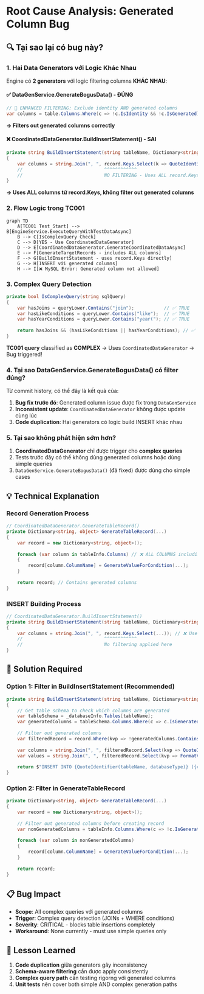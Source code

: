 # Root Cause Analysis: Generated Column Bug

## 🔍 Tại sao lại có bug này?

### 1. **Hai Data Generators với Logic Khác Nhau**

Engine có **2 generators** với logic filtering columns **KHÁC NHAU**:

#### ✅ DataGenService.GenerateBogusData() - ĐÚNG
```csharp
// 🎯 ENHANCED FILTERING: Exclude identity AND generated columns
var columns = table.Columns.Where(c => !c.IsIdentity && !c.IsGenerated).ToList();
```
**→ Filters out generated columns correctly**

#### ❌ CoordinatedDataGenerator.BuildInsertStatement() - SAI  
```csharp
private string BuildInsertStatement(string tableName, Dictionary<string, object> record, DatabaseType databaseType)
{
    var columns = string.Join(", ", record.Keys.Select(k => QuoteIdentifier(k, databaseType)));
    //                              ^^^^^^^^^^^^
    //                              NO FILTERING - Uses ALL record.Keys
}
```
**→ Uses ALL columns từ record.Keys, không filter out generated columns**

### 2. **Flow Logic trong TC001**

```mermaid
graph TD
    A[TC001 Test Start] --> B[EngineService.ExecuteQueryWithTestDataAsync]
    B --> C[IsComplexQuery Check]
    C --> D[YES - Use CoordinatedDataGenerator]
    D --> E[CoordinatedDataGenerator.GenerateCoordinatedDataAsync]
    E --> F[GenerateTargetRecords - includes ALL columns]
    F --> G[BuildInsertStatement - uses record.Keys directly]
    G --> H[INSERT với generated columns]
    H --> I[❌ MySQL Error: Generated column not allowed]
```

### 3. **Complex Query Detection**
```csharp
private bool IsComplexQuery(string sqlQuery)
{
    var hasJoins = queryLower.Contains("join");           // ✅ TRUE
    var hasLikeConditions = queryLower.Contains("like");  // ✅ TRUE  
    var hasYearConditions = queryLower.Contains("year("); // ✅ TRUE
    
    return hasJoins && (hasLikeConditions || hasYearConditions); // ✅ TRUE
}
```

**TC001 query** classified as **COMPLEX** → Uses `CoordinatedDataGenerator` → Bug triggered!

### 4. **Tại sao DataGenService.GenerateBogusData() có filter đúng?**

Từ commit history, có thể đây là kết quả của:
1. **Bug fix trước đó**: Generated column issue được fix trong `DataGenService` 
2. **Inconsistent update**: `CoordinatedDataGenerator` không được update cùng lúc
3. **Code duplication**: Hai generators có logic build INSERT khác nhau

### 5. **Tại sao không phát hiện sớm hơn?**

1. **CoordinatedDataGenerator** chỉ được trigger cho **complex queries**
2. Tests trước đây có thể không dùng generated columns hoặc dùng simple queries
3. `DataGenService.GenerateBogusData()` (đã fixed) được dùng cho simple cases

## 💡 **Technical Explanation**

### Record Generation Process
```csharp
// CoordinatedDataGenerator.GenerateTableRecord()
private Dictionary<string, object> GenerateTableRecord(...)
{
    var record = new Dictionary<string, object>();
    
    foreach (var column in tableInfo.Columns) // ❌ ALL COLUMNS including generated
    {
        record[column.ColumnName] = GenerateValueForCondition(...);
    }
    
    return record; // Contains generated columns
}
```

### INSERT Building Process  
```csharp
// CoordinatedDataGenerator.BuildInsertStatement()
private string BuildInsertStatement(string tableName, Dictionary<string, object> record, ...)
{
    var columns = string.Join(", ", record.Keys.Select(...)); // ❌ Uses ALL Keys
    //                              ^^^^^^^^^^^^
    //                              No filtering applied here
}
```

## 🔧 **Solution Required**

### Option 1: Filter in BuildInsertStatement (Recommended)
```csharp
private string BuildInsertStatement(string tableName, Dictionary<string, object> record, DatabaseType databaseType)
{
    // Get table schema to check which columns are generated
    var tableSchema = _databaseInfo.Tables[tableName];
    var generatedColumns = tableSchema.Columns.Where(c => c.IsGenerated).Select(c => c.ColumnName).ToHashSet();
    
    // Filter out generated columns
    var filteredRecord = record.Where(kvp => !generatedColumns.Contains(kvp.Key));
    
    var columns = string.Join(", ", filteredRecord.Select(kvp => QuoteIdentifier(kvp.Key, databaseType)));
    var values = string.Join(", ", filteredRecord.Select(kvp => FormatValue(kvp.Value)));
    
    return $"INSERT INTO {QuoteIdentifier(tableName, databaseType)} ({columns}) VALUES ({values})";
}
```

### Option 2: Filter in GenerateTableRecord
```csharp
private Dictionary<string, object> GenerateTableRecord(...)
{
    var record = new Dictionary<string, object>();
    
    // Filter out generated columns before creating record
    var nonGeneratedColumns = tableInfo.Columns.Where(c => !c.IsGenerated);
    
    foreach (var column in nonGeneratedColumns)
    {
        record[column.ColumnName] = GenerateValueForCondition(...);
    }
    
    return record;
}
```

## 📋 **Bug Impact**
- **Scope**: All complex queries với generated columns
- **Trigger**: Complex query detection (JOINs + WHERE conditions)  
- **Severity**: CRITICAL - blocks table insertions completely
- **Workaround**: None currently - must use simple queries only

## 🎯 **Lesson Learned**
1. **Code duplication** giữa generators gây inconsistency
2. **Schema-aware filtering** cần được apply consistently
3. **Complex query path** cần testing rigorng với generated columns
4. **Unit tests** nên cover both simple AND complex generation paths 
